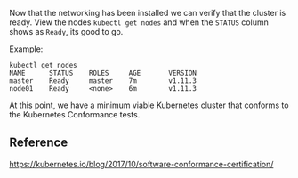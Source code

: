 Now that the networking has been installed we can verify that the cluster is ready. View the nodes `kubectl get nodes` and when the `STATUS` column shows as `Ready`, its good to go.

Example:
```
kubectl get nodes
NAME      STATUS    ROLES     AGE       VERSION
master    Ready     master    7m        v1.11.3
node01    Ready     <none>    6m        v1.11.3
```

At this point, we have a minimum viable Kubernetes cluster that conforms to the Kubernetes Conformance tests.

## Reference

https://kubernetes.io/blog/2017/10/software-conformance-certification/